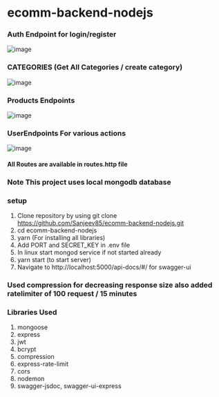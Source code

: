 # ecomm-backend-nodejs

### Auth Endpoint for login/register
  ![image](https://github.com/Sanjeev85/ecomm-backend-nodejs/assets/54615519/5b4b835b-a2e9-4df4-af08-49bddf717404)

### CATEGORIES (Get All Categories / create category)
  ![image](https://github.com/Sanjeev85/ecomm-backend-nodejs/assets/54615519/01c64a1f-9e59-42e1-91fa-537dd0ddb82d)
  
### Products Endpoints
![image](https://github.com/Sanjeev85/ecomm-backend-nodejs/assets/54615519/f55dae85-d60c-4ee6-8054-1ce1132eeca0)
    
### UserEndpoints For various actions 
  ![image](https://github.com/Sanjeev85/ecomm-backend-nodejs/assets/54615519/b55f230b-2e0c-4367-be8c-a33e49c0addf)


#### All Routes are available in  routes.http file

### Note <color>This project uses local mongodb database  </color>

### setup
  1. Clone repository by using git clone https://github.com/Sanjeev85/ecomm-backend-nodejs.git
  2. cd ecomm-backend-nodejs
  3. yarn  (For installing all libraries)
  4. Add PORT and SECRET_KEY in .env file
  5. In linux start mongod service if not started already
  6. yarn start (to start server)
  7. Navigate to http://localhost:5000/api-docs/#/ for swagger-ui 

### Used compression for decreasing response size also added ratelimiter of 100 request / 15 minutes

### Libraries Used
  1. mongoose
  2. express
  3. jwt
  4. bcrypt
  5. compression
  6. express-rate-limit
  7. cors
  8. nodemon
  9. swagger-jsdoc, swagger-ui-express








